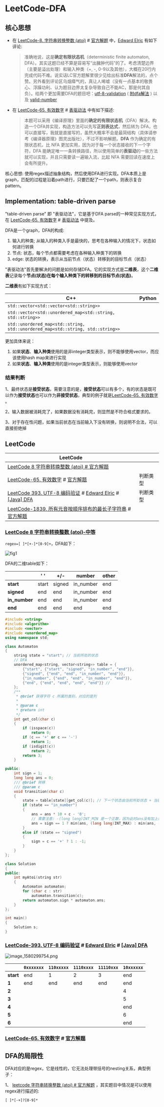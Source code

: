 # LeetCode-DFA



## 核心思想

- 在 [LeetCode-8. 字符串转换整数 (atoi)](https://leetcode.cn/problems/string-to-integer-atoi/)  # [官方解题](https://leetcode.cn/problems/string-to-integer-atoi/solution/zi-fu-chuan-zhuan-huan-zheng-shu-atoi-by-leetcode-/) 中，[Edward Elric](https://leetcode.cn/u/zdxiq125/) 有如下评论:

  >  准确地说，这是**确定有限状态机**（deterministic finite automaton, DFA）。其实这题已经不算是容易写“出臃肿代码”的了。考虑清楚边界（主要是溢出处理）和输入种类（+, -, 0-9以及其他），大概在20行内完成代码不难。说实话LC官方题解里很少见给出标准**DFA**解法的，点个赞。另外看到评论区乌烟瘴气的，真让人唏嘘（没有一点基本的敬畏心、浮躁功利、认为题目边界太复杂导致自己不能AC，那是何其自负）。给两个更加需要DFA的题目吧：[utf-8-validation](https://leetcode.cn/problems/utf-8-validation/) ( [附dfa解法](https://leetcode.cn/problems/utf-8-validation/solution/java-dfa-by-zdxiq125/) ) 以及 [valid-number](https://leetcode.cn/problems/valid-number/)



- 在 [LeetCode-65. 有效数字](https://leetcode.cn/problems/valid-number/) # [表驱动法](https://leetcode.cn/problems/valid-number/solution/biao-qu-dong-fa-by-user8973/) 中有如下描述:

  > 本题可以采用《编译原理》里面的**确定的有限状态机**（DFA）解决。构造一个DFA并实现，构造方法可以先写**正则表达式**，然后转为 DFA，也可以直接写，我就是直接写的，虽然大概率不会是最简结构（具体请参考《编译器原理》图灵出版社），不过不影响解题。**DFA** 作为确定的有限状态机，比 NFA 更加实用，因为对于每一个状态接收的下一个字符，DFA 能确定唯一一条转换路径，所以使用简单的**表驱动**的一些方法就可以实现，并且只需要读一遍输入流，比起 NFA 需要回读在速度上会有所提升。
  >



核心思想: 使用regex描述抽象结构，然后使用DFA进行实现。DFA本质上是graph，匹配的过程是沿着path进行，只要匹配了一个path，则表示复合pattern。

## Implementation: table-driven parse

"table-driven parse" 即 "表驱动法"，它是基于DFA parse的一种常见实现方式，在 [LeetCode-65. 有效数字](https://leetcode.cn/problems/valid-number/) # [表驱动法](https://leetcode.cn/problems/valid-number/solution/biao-qu-dong-fa-by-user8973/) 中提及。

DFA是一个graph，DFA的构成: 

1. 输入的种类; 从输入的种类入手是最快的，思考在各种输入的情况下，状态如何进行转换
2. 节点: 状态，每个节点都需要考虑在各种输入种类下的转换
3. edge: 状态的转换，表示从当前节点（状态）转移到的目标节点（状态） 

"表驱动法"首先要解决的问题是如何存储DFA。它的实现方式是**二维表**，这个**二维表**记录每个**节点(状态)**在每个输入种类下的转移到的**目标节点(状态)**。



**二维表**有如下实现方式：

| C++                                                          | Python |
| ------------------------------------------------------------ | ------ |
| `std::vector<std::vector<std::string>>`                      |        |
| `std::vector<std::unordered_map<std::string, std::string>>`  |        |
| `std::unordered_map<std::string, std::unordered_map<std::string, std::string>>` |        |

更加具体来说：

1. 如果**状态**、**输入种类**使用的是非integer类型表示，则不能够使用vector，而应该使用hash map来进行实现
2. 如果**状态**、**输入种类**使用的是integer类型表示，则能够使用vector

### 结果判断

1、最终状态是**接受状态**，需要注意的是，**接受状态**可以有多个，有的状态是既可以作为**接受状态**也可以作为**非接受状态**，典型的例子就是[LeetCode-65. 有效数字](https://leetcode.cn/problems/valid-number/) 。

2、输入数据被消耗完了，如果数据没有消耗完，则显然是不符合格式要求的。

3、对于存在性问题，如果当前状态在当前输入下没有转换，则说明不合法，可以直接拒绝掉



## LeetCode

| LeetCode                                                     |          |
| ------------------------------------------------------------ | -------- |
| [LeetCode 8 字符串转换整数 (atoi) # 官方解题](https://leetcode.cn/problems/string-to-integer-atoi/solution/zi-fu-chuan-zhuan-huan-zheng-shu-atoi-by-leetcode-/) |          |
| [LeetCode-65. 有效数字](https://leetcode.cn/problems/valid-number/) # [官方解题](https://leetcode.cn/problems/valid-number/solution/you-xiao-shu-zi-by-leetcode-solution-298l/) | 判断类型 |
| [LeetCode 393. UTF-8 编码验证](https://leetcode.cn/problems/utf-8-validation/) # [Edward Elric](https://leetcode.cn/u/zdxiq125/) # [[Java] DFA](https://leetcode.cn/problems/utf-8-validation/solution/java-dfa-by-zdxiq125/) | 判断类型 |
| [LeetCode-1839. 所有元音按顺序排布的最长子字符串](https://leetcode.cn/problems/longest-substring-of-all-vowels-in-order/) # [官方解题](https://leetcode.cn/problems/longest-substring-of-all-vowels-in-order/solutions/742722/suo-you-yuan-yin-an-shun-xu-pai-bu-de-zu-9wqg/) |          |



### [LeetCode 8 字符串转换整数 (atoi)-中等](https://leetcode.cn/problems/string-to-integer-atoi/description/)

`regex=[ ]*[+-]*[0-9]+`，DFA如下：

![fig1](./LeetCode-8-DFA.png)

DFA的二维table如下：

|               | ' '   | +/-    | number    | other |
| ------------- | ----- | ------ | --------- | ----- |
| **start**     | start | signed | in_number | end   |
| **signed**    | end   | end    | in_number | end   |
| **in_number** | end   | end    | in_number | end   |
| **end**       | end   | end    | end       | end   |



```C++
#include <string>
#include <algorithm>
#include <vector>
#include <unordered_map>
using namespace std;

class Automaton
{
    string state = "start"; // 当前所处的状态
    // DFA
    unordered_map<string, vector<string>> table = {
        {"start", {"start", "signed", "in_number", "end"}},
        {"signed", {"end", "end", "in_number", "end"}},
        {"in_number", {"end", "end", "in_number", "end"}},
        {"end", {"end", "end", "end", "end"}} //
    };
    /**
     * @brief 获得字符 c 所属的类别，对应的是列
     *
     * @param c
     * @return int
     */
    int get_col(char c)
    {
        if (isspace(c))
            return 0;
        if (c == '+' or c == '-')
            return 1;
        if (isdigit(c))
            return 2;
        return 3;
    }

public:
    int sign = 1;
    long long ans = 0;
    /// @brief 转移
    /// @param c
    void transition(char c)
    {
        state = table[state][get_col(c)]; // 下一个状态由当前所处状态 + 当前的输入决定的
        if (state == "in_number")
        {
            ans = ans * 10 + c - '0';
            // 需要注意: -(long long)INT_MIN 是一个正数，因为此时ans没有加上符号，一直是正数
            ans = sign == 1 ? min(ans, (long long)INT_MAX) : min(ans, -(long long)INT_MIN);
        }
        else if (state == "signed")
        {
            sign = c == '+' ? 1 : -1;
        }
    }
};

class Solution
{
public:
    int myAtoi(string str)
    {
        Automaton automaton;
        for (char c : str)
            automaton.transition(c);
        return automaton.sign * automaton.ans;
    }
};

int main()
{
    Solution s;
}
```



### [LeetCode-393. UTF-8 编码验证](https://leetcode.cn/problems/utf-8-validation/) # [Edward Elric](https://leetcode.cn/u/zdxiq125/) # [[Java] DFA](https://leetcode.cn/problems/utf-8-validation/solution/java-dfa-by-zdxiq125/) 



![image_1580299754.png](https://pic.leetcode.cn/c10666acd2caef8235c204a12941fd74d87fd4ffb39ed747d35eaaf1f69772f6-image_1580299754.png)



|           | `0xxxxxxx` | `110xxxxx` | `1110xxxx` | `11110xxx` | `10xxxxxx` |
| --------- | ---------- | ---------- | ---------- | ---------- | ---------- |
| **start** | end        | 1          | 2          | 3          | end        |
| **1**     | end        | end        | end        | end        | end        |
| **2**     |            |            |            |            | 4          |
| **3**     |            |            |            |            | 5          |
| **4**     |            |            |            |            | end        |
| **5**     |            |            |            |            | 6          |
| **6**     |            |            |            |            | end        |



### [LeetCode-65. 有效数字](https://leetcode.cn/problems/valid-number/) # [官方解题](https://leetcode.cn/problems/valid-number/solution/you-xiao-shu-zi-by-leetcode-solution-298l/)







## DFA的局限性

DFA对应的是regex，它是线性的，它无法处理带括号的nesting关系，典型例子：

1、 [leetcode 字符串转换整数 (atoi) # 官方解题](https://leetcode.cn/problems/string-to-integer-atoi/solution/zi-fu-chuan-zhuan-huan-zheng-shu-atoi-by-leetcode-/) ，其实题目中情况是可以使用regex进行描述的:

```
[ ]*[-+]?[0-9]*
```

